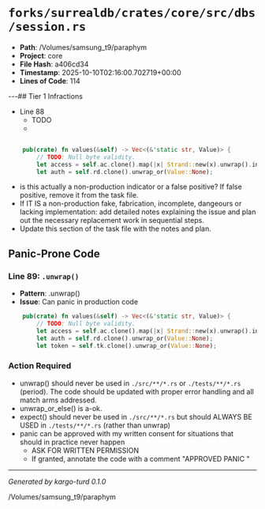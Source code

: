 # `forks/surrealdb/crates/core/src/dbs/session.rs`

- **Path**: /Volumes/samsung_t9/paraphym
- **Project**: core
- **File Hash**: a406cd34  
- **Timestamp**: 2025-10-10T02:16:00.702719+00:00  
- **Lines of Code**: 114

---## Tier 1 Infractions 


- Line 88
  - TODO
  - 

```rust

	pub(crate) fn values(&self) -> Vec<(&'static str, Value)> {
		// TODO: Null byte validity.
		let access = self.ac.clone().map(|x| Strand::new(x).unwrap().into()).unwrap_or(Value::None);
		let auth = self.rd.clone().unwrap_or(Value::None);
```

- is this actually a non-production indicator or a false positive? If false positive, remove it from the task file.
- If IT IS a non-production fake, fabrication, incomplete, dangeours or lacking implementation: add detailed notes explaining the issue and plan out the necessary replacement work in sequential steps. 
- Update this section of the task file with the notes and plan.

## Panic-Prone Code


### Line 89: `.unwrap()`

- **Pattern**: .unwrap()
- **Issue**: Can panic in production code

```rust
	pub(crate) fn values(&self) -> Vec<(&'static str, Value)> {
		// TODO: Null byte validity.
		let access = self.ac.clone().map(|x| Strand::new(x).unwrap().into()).unwrap_or(Value::None);
		let auth = self.rd.clone().unwrap_or(Value::None);
		let token = self.tk.clone().unwrap_or(Value::None);
```

### Action Required

- unwrap() should never be used in `./src/**/*.rs` or `./tests/**/*.rs` (period). The code should be updated with proper error handling and all match arms addressed.
- unwrap_or_else() is a-ok. 
- expect() should never be used in `./src/**/*.rs` but should ALWAYS BE USED in `./tests/**/*.rs` (rather than unwrap)
- panic can be approved with my written consent for situations that should in practice never happen  
  - ASK FOR WRITTEN PERMISSION
  - If granted, annotate the code with a comment "APPROVED PANIC "

---

*Generated by kargo-turd 0.1.0*

/Volumes/samsung_t9/paraphym